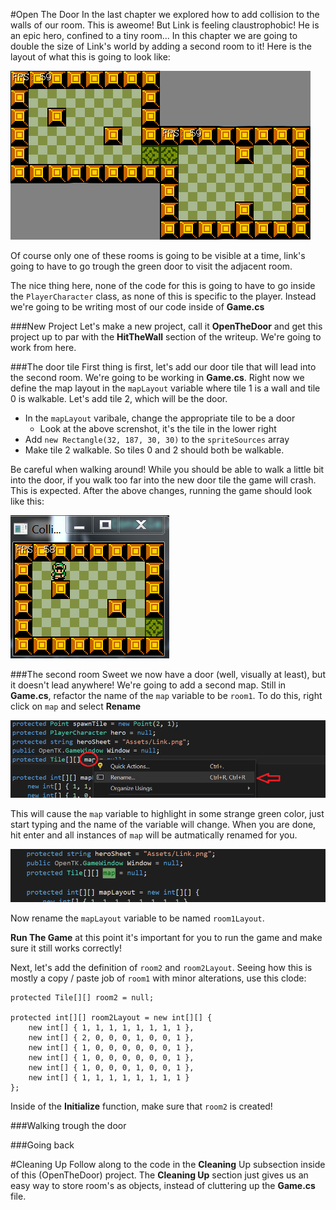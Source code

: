 #Open The Door
In the last chapter we explored how to add collision to the walls of our room. This is aweome! But Link is feeling claustrophobic! He is an epic hero, confined to a tiny room... In this chapter we are going to double the size of Link's world by adding a second room to it! Here is the layout of what this is going to look like:

![ROOMS](Images/multiroom.png)

Of course only one of these rooms is going to be visible at a time, link's going to have to go trough the green door to visit the adjacent room. 

The nice thing here, none of the code for this is going to have to go inside the ```PlayerCharacter``` class, as none of this is specific to the player. Instead we're going to be writing most of our code inside of **Game.cs**

###New Project
Let's make a new project, call it **OpenTheDoor** and get this project up to par with the **HitTheWall** section of the writeup. We're going to work from here.

###The door tile
First thing is first, let's add our door tile that will lead into the second room. We're going to be working in **Game.cs**. Right now we define the map layout in the ```mapLayout``` variable where tile 1 is a wall and tile 0 is walkable. Let's add tile 2, which will be the door. 

* In the ```mapLayout``` varibale, change the appropriate tile to be a door
  * Look at the above screnshot, it's the tile in the lower right
* Add ```new Rectangle(32, 187, 30, 30)``` to the ```spriteSources``` array
* Make tile 2 walkable. So tiles 0 and 2 should both be walkable.

Be careful when walking around! While you should be able to walk a little bit into the door, if you walk too far into the new door tile the game will crash. This is expected. After the above changes, running the game should look like this:

![DOOR1](Images/door1.PNG)

###The second room
Sweet we now have a door (well, visually at least), but it doesn't lead anywhere! We're going to add a second map. Still in **Game.cs**, refactor the name of the ```map``` variable to be ```room1```. To do this, right click on ```map``` and select **Rename**

![RENAME](Images/rename_map.png)

This will cause the ```map``` variable to highlight in some strange green color, just start typing and the name of the variable will change. When you are done, hit enter and all instances of ```map``` will be autmatically renamed for you.

![GREEN](Images/green_map.PNG)

Now rename the ```mapLayout``` variable to be named ```room1Layout```. 

**Run The Game** at this point it's important for you to run the game and make sure it still works correctly!

Next, let's add the definition of ```room2``` and ```room2Layout```. Seeing how this is mostly a copy / paste job of ```room1``` with minor alterations, use this clode:

```
protected Tile[][] room2 = null;

protected int[][] room2Layout = new int[][] {
    new int[] { 1, 1, 1, 1, 1, 1, 1, 1 },
    new int[] { 2, 0, 0, 0, 1, 0, 0, 1 },
    new int[] { 1, 0, 0, 0, 0, 0, 0, 1 },
    new int[] { 1, 0, 0, 0, 0, 0, 0, 1 },
    new int[] { 1, 0, 0, 0, 1, 0, 0, 1 },
    new int[] { 1, 1, 1, 1, 1, 1, 1, 1 }
};
```

Inside of the **Initialize** function, make sure that ```room2``` is created!

###Walking trough the door

###Going back

#Cleaning Up
Follow along to the code in the **Cleaning** Up subsection inside of this (OpenTheDoor) project. The **Cleaning Up** section just gives us an easy way to store room's as objects, instead of cluttering up the **Game.cs** file.